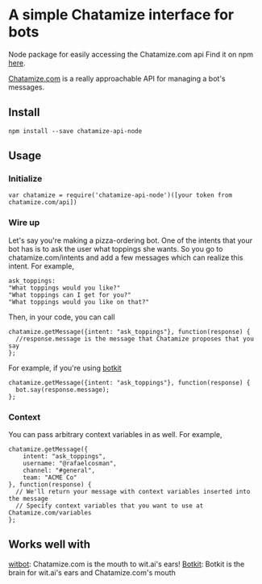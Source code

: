 # A simple Chatamize interface for bots
Node package for easily accessing the Chatamize.com api
Find it on npm [here](https://www.npmjs.com/package/chatamize-api-node).

[Chatamize.com](http://Chatamize.com) is a really approachable API for managing a bot's messages.

## Install

`npm install --save chatamize-api-node`

## Usage

### Initialize

    var chatamize = require('chatamize-api-node')([your token from chatamize.com/api])

### Wire up

Let's say you're making a pizza-ordering bot. One of the intents that your bot has is to ask the user what toppings she wants. So you go to chatamize.com/intents and add a few messages which can realize this intent. For example,

```
ask_toppings:
"What toppings would you like?"
"What toppings can I get for you?"
"What toppings would you like on that?"
```

Then, in your code, you can call

```
chatamize.getMessage({intent: "ask_toppings"}, function(response) {
  //response.message is the message that Chatamize proposes that you say
};
```

For example, if you're using [botkit](https://github.com/howdyai/botkit)

```
chatamize.getMessage({intent: "ask_toppings"}, function(response) {
  bot.say(response.message);
};
```

### Context

You can pass arbitrary context variables in as well. For example,

```
chatamize.getMessage({
    intent: "ask_toppings",
    username: "@rafaelcosman",
    channel: "#general",
    team: "ACME Co"
}, function(response) {
  // We'll return your message with context variables inserted into the message
  // Specify context variables that you want to use at Chatamize.com/variables
};
```

## Works well with

[witbot](https://www.npmjs.com/package/witbot): Chatamize.com is the mouth to wit.ai's ears!
[Botkit](https://www.npmjs.com/package/botkit): Botkit is the brain for wit.ai's ears and Chatamize.com's mouth
